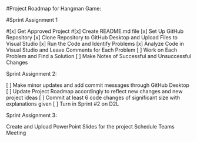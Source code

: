 #Project Roadmap for Hangman Game:

#Sprint Assignment 1

#[x] Get Approved Project
#[x] Create README.md file
[x] Set Up GitHub Repository
[x] Clone Repository to GitHub Desktop and Upload Files to Visual Studio
[x] Run the Code and Identify Problems
[x] Analyze Code in Visual Studio and Leave Comments for Each Problem
[ ] Work on Each Problem and Find a Solution
[ ] Make Notes of Successful and Unsuccessful Changes

Sprint Assignment 2: 

[ ] Make minor updates and add commit messages through GitHub Desktop
[ ] Update Project Roadmap accordingly to reflect new changes and new project ideas 
[ ] Commit at least 6 code changes of significant size with explanations given
[ ] Turn in Sprint #2 on D2L

Sprint Assignment 3:

Create and Upload PowerPoint Slides for the project
Schedule Teams Meeting

